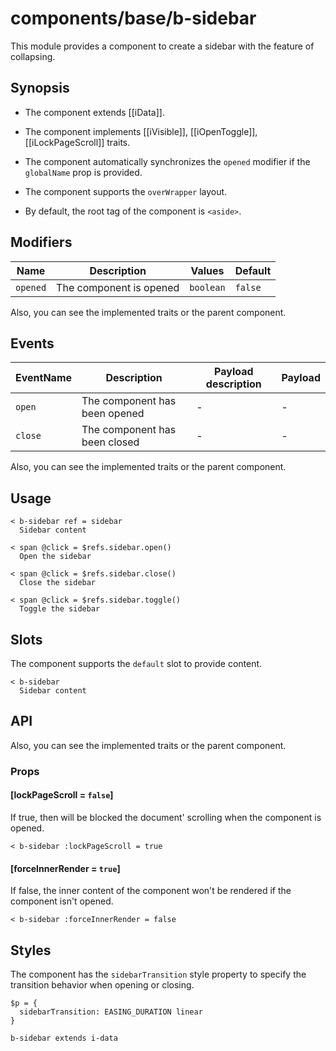 # components/base/b-sidebar

This module provides a component to create a sidebar with the feature of collapsing.

## Synopsis

* The component extends [[iData]].

* The component implements [[iVisible]], [[iOpenToggle]], [[iLockPageScroll]] traits.

* The component automatically synchronizes the `opened` modifier if the `globalName` prop is provided.

* The component supports the `overWrapper` layout.

* By default, the root tag of the component is `<aside>`.

## Modifiers

| Name     | Description             | Values    | Default |
|----------|-------------------------|-----------|---------|
| `opened` | The component is opened | `boolean` | `false` |

Also, you can see the implemented traits or the parent component.

## Events

| EventName | Description                   | Payload description | Payload |
|-----------|-------------------------------|---------------------|---------|
| `open`    | The component has been opened | -                   | -       |
| `close`   | The component has been closed | -                   | -       |

Also, you can see the implemented traits or the parent component.

## Usage

```
< b-sidebar ref = sidebar
  Sidebar content
```

```
< span @click = $refs.sidebar.open()
  Open the sidebar

< span @click = $refs.sidebar.close()
  Close the sidebar

< span @click = $refs.sidebar.toggle()
  Toggle the sidebar
```

## Slots

The component supports the `default` slot to provide content.

```
< b-sidebar
  Sidebar content
```

## API

Also, you can see the implemented traits or the parent component.

### Props

#### [lockPageScroll = `false`]

If true, then will be blocked the document' scrolling when the component is opened.

```
< b-sidebar :lockPageScroll = true
```

#### [forceInnerRender = `true`]

If false, the inner content of the component won't be rendered if the component isn't opened.

```
< b-sidebar :forceInnerRender = false
```

## Styles

The component has the `sidebarTransition` style property to specify the transition behavior when opening or closing.

```stylus
$p = {
  sidebarTransition: EASING_DURATION linear
}

b-sidebar extends i-data
```
